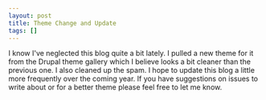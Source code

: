```yaml
---
layout: post
title: Theme Change and Update
tags: []
---
```

<p>I know I&#039;ve neglected this blog quite a bit lately. I pulled a new theme for it from the Drupal theme gallery which I believe looks a bit cleaner than the previous one. I also cleaned up the spam. I hope to update this blog a little more frequently over the coming year. If you have suggestions on issues to write about or for a better theme please feel free to let me know.</p>
